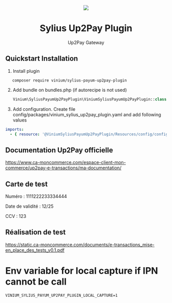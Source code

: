 <p align="center">
    <a href="https://sylius.com" target="_blank">
        <img src="https://demo.sylius.com/assets/shop/img/logo.png" />
    </a>
</p>

<h1 align="center">Sylius Up2Pay Plugin</h1>

<p align="center">Up2Pay Gateway</p>


## Quickstart Installation

1. Install plugin
```
   composer require vinium/sylius-payum-up2pay-plugin
```

2. Add bundle on bundles.php (if autorecipe is not used)

    ```php
    Vinium\SyliusPayumUp2PayPlugin\ViniumSyliusPayumUp2PayPlugin::class => ['all' => true],
    ```
3. Add configuration. Create file config/packages/vinium_sylius_up2pay_plugin.yaml and add following values

```yaml
imports:
  - { resource: '@ViniumSyliusPayumUp2PayPlugin/Resources/config/config.yml' }
 ```

## Documentation Up2Pay officielle

https://www.ca-moncommerce.com/espace-client-mon-commerce/up2pay-e-transactions/ma-documentation/

## Carte de test

Numéro : 1111222233334444

Date de validité : 12/25

CCV : 123

## Réalisation de test

https://static.ca-moncommerce.com/documents/e-transactions_mise-en_place_des_tests_v0.1.pdf

# Env variable for local capture if IPN cannot be call

```
VINIUM_SYLIUS_PAYUM_UP2PAY_PLUGIN_LOCAL_CAPTURE=1
```
